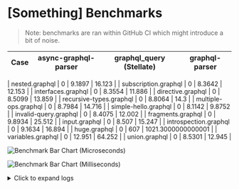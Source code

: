 # [Something] Benchmarks 

> Note: benchmarks are ran within GitHub CI which might introduce a bit of noise.

| Case | async-graphql-parser | graphql_query (Stellate) | graphql-parser |
|------|------ | ------ | ------|

| nested.graphql | 0 | 9.1897 | 16.123 |
| subscription.graphql | 0 | 8.3642 | 12.153 |
| interfaces.graphql | 0 | 8.3554 | 11.886 |
| directive.graphql | 0 | 8.5099 | 13.859 |
| recursive-types.graphql | 0 | 8.8064 | 14.3 |
| multiple-ops.graphql | 0 | 8.7984 | 14.716 |
| simple-hello.graphql | 0 | 8.1142 | 9.8752 |
| invalid-query.graphql | 0 | 8.4075 | 12.002 |
| fragments.graphql | 0 | 9.8934 | 25.512 |
| input.graphql | 0 | 8.507 | 15.247 |
| introspection.graphql | 0 | 9.1634 | 16.894 |
| huge.graphql | 0 | 607 | 1021.3000000000001 |
| variables.graphql | 0 | 12.951 | 64.252 |
| union.graphql | 0 | 8.5301 | 12.945 |


![Benchmark Bar Chart (Microseconds)](https://quickchart.io/chart?bkg=white&c=%7B%22data%22%3A%7B%22datasets%22%3A%5B%7B%22backgroundColor%22%3A%22rgba%28255%2C%2099%2C%20132%2C%200.6%29%22%2C%22data%22%3A%5B23.057%2C14.291%2C13.891%2C15.675%2C18.748%2C18.108%2C10.469%2C13.774%2C34.347%2C17.042%2C26.486%2C73.072%2C16.837%5D%2C%22label%22%3A%22asyync-graphql-parser%22%7D%2C%7B%22backgroundColor%22%3A%22rgba%2854%2C%20162%2C%20235%2C%200.6%29%22%2C%22data%22%3A%5B9.1897%2C8.3642%2C8.3554%2C8.5099%2C8.8064%2C8.7984%2C8.1142%2C8.4075%2C9.8934%2C8.507%2C9.1634%2C12.951%2C8.5301%5D%2C%22label%22%3A%22graphql_query%20%28Stellate%29%22%7D%2C%7B%22backgroundColor%22%3A%22rgba%2875%2C%20192%2C%20192%2C%200.6%29%22%2C%22data%22%3A%5B16.123%2C12.153%2C11.886%2C13.859%2C14.3%2C14.716%2C9.8752%2C12.002%2C25.512%2C15.247%2C16.894%2C64.252%2C12.945%5D%2C%22label%22%3A%22graphql-parser%22%7D%5D%2C%22labels%22%3A%5B%22nested.graphql%22%2C%22subscription.graphql%22%2C%22interfaces.graphql%22%2C%22directive.graphql%22%2C%22recursive-types.graphql%22%2C%22multiple-ops.graphql%22%2C%22simple-hello.graphql%22%2C%22invalid-query.graphql%22%2C%22fragments.graphql%22%2C%22input.graphql%22%2C%22introspection.graphql%22%2C%22variables.graphql%22%2C%22union.graphql%22%5D%7D%2C%22options%22%3A%7B%22scales%22%3A%7B%22yAxes%22%3A%5B%7B%22ticks%22%3A%7B%22beginAtZero%22%3Atrue%7D%7D%5D%7D%2C%22title%22%3A%7B%22display%22%3Atrue%2C%22text%22%3A%22Benchmark%20Performance%20%28Microseconds%29%22%7D%7D%2C%22type%22%3A%22bar%22%7D)

![Benchmark Bar Chart (Milliseconds)](https://quickchart.io/chart?bkg=white&c=%7B%22data%22%3A%7B%22datasets%22%3A%5B%7B%22backgroundColor%22%3A%22rgba%28255%2C%2099%2C%20132%2C%200.6%29%22%2C%22data%22%3A%5B7674.299999999999%5D%2C%22label%22%3A%22asyync-graphql-parser%22%7D%2C%7B%22backgroundColor%22%3A%22rgba%2854%2C%20162%2C%20235%2C%200.6%29%22%2C%22data%22%3A%5B607.0%5D%2C%22label%22%3A%22graphql_query%20%28Stellate%29%22%7D%2C%7B%22backgroundColor%22%3A%22rgba%2875%2C%20192%2C%20192%2C%200.6%29%22%2C%22data%22%3A%5B1021.3000000000001%5D%2C%22label%22%3A%22graphql-parser%22%7D%5D%2C%22labels%22%3A%5B%22huge.graphql%22%5D%7D%2C%22options%22%3A%7B%22scales%22%3A%7B%22yAxes%22%3A%5B%7B%22ticks%22%3A%7B%22beginAtZero%22%3Atrue%7D%7D%5D%7D%2C%22title%22%3A%7B%22display%22%3Atrue%2C%22text%22%3A%22Benchmark%20Performance%20%28Milliseconds%29%22%7D%7D%2C%22type%22%3A%22bar%22%7D)

<details><summary>Click to expand logs</summary>

Rust Benchmark Output:

```shell

running 0 tests

test result: ok. 0 passed; 0 failed; 0 ignored; 0 measured; 0 filtered out; finished in 0.00s

asyync-graphql-parser / interfaces.graphql
                        time:   [13.891 µs 14.038 µs 14.299 µs]
                        change: [-3.8389% -1.5315% +0.9169%] (p = 0.23 > 0.05)
                        No change in performance detected.
Found 8 outliers among 100 measurements (8.00%)
  4 (4.00%) high mild
  4 (4.00%) high severe

asyync-graphql-parser / huge.graphql
                        time:   [7.6743 ms 7.7003 ms 7.7294 ms]
                        change: [-47.897% -26.351% -3.1131%] (p = 0.10 > 0.05)
                        No change in performance detected.
Found 3 outliers among 100 measurements (3.00%)
  2 (2.00%) high mild
  1 (1.00%) high severe

asyync-graphql-parser / introspection.graphql
                        time:   [26.486 µs 26.696 µs 26.945 µs]
Found 8 outliers among 100 measurements (8.00%)
  4 (4.00%) high mild
  4 (4.00%) high severe

asyync-graphql-parser / union.graphql
                        time:   [16.837 µs 17.293 µs 17.889 µs]
Found 11 outliers among 100 measurements (11.00%)
  3 (3.00%) high mild
  8 (8.00%) high severe

asyync-graphql-parser / input.graphql
                        time:   [17.042 µs 17.592 µs 18.290 µs]
Found 12 outliers among 100 measurements (12.00%)
  6 (6.00%) high mild
  6 (6.00%) high severe

asyync-graphql-parser / nested.graphql
                        time:   [23.057 µs 23.318 µs 23.620 µs]
Found 11 outliers among 100 measurements (11.00%)
  1 (1.00%) low mild
  3 (3.00%) high mild
  7 (7.00%) high severe

asyync-graphql-parser / subscription.graphql
                        time:   [14.291 µs 14.357 µs 14.441 µs]
Found 6 outliers among 100 measurements (6.00%)
  4 (4.00%) high mild
  2 (2.00%) high severe

asyync-graphql-parser / directive.graphql
                        time:   [15.675 µs 15.747 µs 15.825 µs]
Found 9 outliers among 100 measurements (9.00%)
  3 (3.00%) high mild
  6 (6.00%) high severe

asyync-graphql-parser / fragments.graphql
                        time:   [34.347 µs 34.483 µs 34.631 µs]
Found 7 outliers among 100 measurements (7.00%)
  2 (2.00%) high mild
  5 (5.00%) high severe

asyync-graphql-parser / recursive-types.graphql
                        time:   [18.748 µs 18.827 µs 18.910 µs]
Found 7 outliers among 100 measurements (7.00%)
  6 (6.00%) high mild
  1 (1.00%) high severe

asyync-graphql-parser / simple-hello.graphql
                        time:   [10.469 µs 10.531 µs 10.606 µs]
Found 13 outliers among 100 measurements (13.00%)
  2 (2.00%) low mild
  3 (3.00%) high mild
  8 (8.00%) high severe

asyync-graphql-parser / multiple-ops.graphql
                        time:   [18.108 µs 18.207 µs 18.322 µs]
Found 10 outliers among 100 measurements (10.00%)
  6 (6.00%) high mild
  4 (4.00%) high severe

asyync-graphql-parser / variables.graphql
                        time:   [73.072 µs 73.288 µs 73.531 µs]
Found 4 outliers among 100 measurements (4.00%)
  2 (2.00%) high mild
  2 (2.00%) high severe

asyync-graphql-parser / invalid-query.graphql
                        time:   [13.774 µs 13.826 µs 13.888 µs]
Found 3 outliers among 100 measurements (3.00%)
  1 (1.00%) high mild
  2 (2.00%) high severe

graphql_query (Stellate) / interfaces.graphql
                        time:   [8.3554 µs 8.3973 µs 8.4470 µs]
                        change: [+0.1141% +0.6853% +1.2599%] (p = 0.02 < 0.05)
                        Change within noise threshold.
Found 7 outliers among 100 measurements (7.00%)
  6 (6.00%) high mild
  1 (1.00%) high severe

graphql_query (Stellate) / huge.graphql
                        time:   [607.00 µs 621.62 µs 636.40 µs]
                        change: [-3.3379% +1.8029% +6.9637%] (p = 0.51 > 0.05)
                        No change in performance detected.
Found 6 outliers among 100 measurements (6.00%)
  4 (4.00%) high mild
  2 (2.00%) high severe

graphql_query (Stellate) / introspection.graphql
                        time:   [9.1634 µs 9.2414 µs 9.3423 µs]
                        change: [-5.5906% -3.1307% -0.6615%] (p = 0.01 < 0.05)
                        Change within noise threshold.
Found 11 outliers among 100 measurements (11.00%)
  8 (8.00%) high mild
  3 (3.00%) high severe

graphql_query (Stellate) / union.graphql
                        time:   [8.5301 µs 8.6233 µs 8.7460 µs]
                        change: [-5.9144% -2.9463% -0.4328%] (p = 0.04 < 0.05)
                        Change within noise threshold.
Found 12 outliers among 100 measurements (12.00%)
  6 (6.00%) high mild
  6 (6.00%) high severe

graphql_query (Stellate) / input.graphql
                        time:   [8.5070 µs 8.5913 µs 8.6921 µs]
                        change: [-2.2073% -0.4314% +1.1293%] (p = 0.63 > 0.05)
                        No change in performance detected.
Found 4 outliers among 100 measurements (4.00%)
  4 (4.00%) high severe

graphql_query (Stellate) / nested.graphql
                        time:   [9.1897 µs 9.4091 µs 9.6834 µs]
                        change: [-4.7124% -1.0879% +2.0869%] (p = 0.57 > 0.05)
                        No change in performance detected.
Found 15 outliers among 100 measurements (15.00%)
  5 (5.00%) high mild
  10 (10.00%) high severe

graphql_query (Stellate) / subscription.graphql
                        time:   [8.3642 µs 8.4275 µs 8.5046 µs]
                        change: [-1.2485% -0.5123% +0.1926%] (p = 0.19 > 0.05)
                        No change in performance detected.
Found 7 outliers among 100 measurements (7.00%)
  1 (1.00%) high mild
  6 (6.00%) high severe

graphql_query (Stellate) / directive.graphql
                        time:   [8.5099 µs 8.5888 µs 8.6914 µs]
                        change: [-7.8936% -3.0864% +0.6367%] (p = 0.19 > 0.05)
                        No change in performance detected.
Found 11 outliers among 100 measurements (11.00%)
  2 (2.00%) low mild
  1 (1.00%) high mild
  8 (8.00%) high severe

graphql_query (Stellate) / fragments.graphql
                        time:   [9.8934 µs 10.021 µs 10.173 µs]
                        change: [-1.6221% +0.6841% +3.1826%] (p = 0.63 > 0.05)
                        No change in performance detected.
Found 13 outliers among 100 measurements (13.00%)
  5 (5.00%) high mild
  8 (8.00%) high severe

graphql_query (Stellate) / recursive-types.graphql
                        time:   [8.8064 µs 8.9187 µs 9.0519 µs]
                        change: [-0.7486% +0.8643% +2.9303%] (p = 0.44 > 0.05)
                        No change in performance detected.
Found 11 outliers among 100 measurements (11.00%)
  3 (3.00%) high mild
  8 (8.00%) high severe

graphql_query (Stellate) / simple-hello.graphql
                        time:   [8.1142 µs 8.2422 µs 8.4055 µs]
                        change: [+2.8061% +10.093% +20.465%] (p = 0.01 < 0.05)
                        Performance has regressed.
Found 15 outliers among 100 measurements (15.00%)
  4 (4.00%) high mild
  11 (11.00%) high severe

graphql_query (Stellate) / multiple-ops.graphql
                        time:   [8.7984 µs 9.1504 µs 9.8324 µs]
                        change: [-3.3047% +0.0782% +4.7082%] (p = 0.97 > 0.05)
                        No change in performance detected.
Found 9 outliers among 100 measurements (9.00%)
  4 (4.00%) high mild
  5 (5.00%) high severe

graphql_query (Stellate) / variables.graphql
                        time:   [12.951 µs 13.364 µs 13.903 µs]
                        change: [-11.978% -5.9666% +0.3049%] (p = 0.07 > 0.05)
                        No change in performance detected.
Found 17 outliers among 100 measurements (17.00%)
  2 (2.00%) low mild
  3 (3.00%) high mild
  12 (12.00%) high severe

graphql_query (Stellate) / invalid-query.graphql
                        time:   [8.4075 µs 8.5129 µs 8.6517 µs]
                        change: [+0.3836% +6.7560% +16.315%] (p = 0.14 > 0.05)
                        No change in performance detected.
Found 10 outliers among 100 measurements (10.00%)
  2 (2.00%) high mild
  8 (8.00%) high severe

graphql-parser / interfaces.graphql
                        time:   [11.886 µs 11.955 µs 12.037 µs]
                        change: [-0.9008% +0.2105% +1.0988%] (p = 0.71 > 0.05)
                        No change in performance detected.
Found 9 outliers among 100 measurements (9.00%)
  2 (2.00%) high mild
  7 (7.00%) high severe

graphql-parser / huge.graphql
                        time:   [1.0213 ms 1.0247 ms 1.0283 ms]
                        change: [+1.2226% +1.6815% +2.0853%] (p = 0.00 < 0.05)
                        Performance has regressed.
Found 3 outliers among 100 measurements (3.00%)
  2 (2.00%) high mild
  1 (1.00%) high severe

graphql-parser / introspection.graphql
                        time:   [16.894 µs 17.410 µs 18.341 µs]
                        change: [+4461749% +4542777% +4683249%] (p = 0.00 < 0.05)
                        Performance has regressed.
Found 8 outliers among 100 measurements (8.00%)
  2 (2.00%) high mild
  6 (6.00%) high severe

graphql-parser / union.graphql
                        time:   [12.945 µs 13.209 µs 13.553 µs]
                        change: [+3409106% +3444856% +3491676%] (p = 0.00 < 0.05)
                        Performance has regressed.
Found 12 outliers among 100 measurements (12.00%)
  4 (4.00%) high mild
  8 (8.00%) high severe

graphql-parser / input.graphql
                        time:   [15.247 µs 15.762 µs 16.424 µs]
                        change: [+4008017% +4106297% +4241054%] (p = 0.00 < 0.05)
                        Performance has regressed.
Found 14 outliers among 100 measurements (14.00%)
  2 (2.00%) high mild
  12 (12.00%) high severe

graphql-parser / nested.graphql
                        time:   [16.123 µs 16.308 µs 16.599 µs]
                        change: [+4232766% +4265797% +4305109%] (p = 0.00 < 0.05)
                        Performance has regressed.
Found 10 outliers among 100 measurements (10.00%)
  5 (5.00%) high mild
  5 (5.00%) high severe

graphql-parser / subscription.graphql
                        time:   [12.153 µs 12.233 µs 12.346 µs]
                        change: [+3209062% +3227428% +3249589%] (p = 0.00 < 0.05)
                        Performance has regressed.
Found 4 outliers among 100 measurements (4.00%)
  1 (1.00%) high mild
  3 (3.00%) high severe

graphql-parser / directive.graphql
                        time:   [13.859 µs 13.996 µs 14.182 µs]
                        change: [+3662923% +3707371% +3757337%] (p = 0.00 < 0.05)
                        Performance has regressed.
Found 7 outliers among 100 measurements (7.00%)
  1 (1.00%) high mild
  6 (6.00%) high severe

graphql-parser / fragments.graphql
                        time:   [25.512 µs 26.097 µs 26.827 µs]
                        change: [+6854436% +7024456% +7194105%] (p = 0.00 < 0.05)
                        Performance has regressed.
Found 14 outliers among 100 measurements (14.00%)
  1 (1.00%) high mild
  13 (13.00%) high severe

graphql-parser / recursive-types.graphql
                        time:   [14.300 µs 14.432 µs 14.603 µs]
                        change: [+3796220% +3829529% +3873168%] (p = 0.00 < 0.05)
                        Performance has regressed.
Found 7 outliers among 100 measurements (7.00%)
  2 (2.00%) high mild
  5 (5.00%) high severe

graphql-parser / simple-hello.graphql
                        time:   [9.8752 µs 10.019 µs 10.217 µs]
                        change: [+2595127% +2626645% +2667219%] (p = 0.00 < 0.05)
                        Performance has regressed.
Found 9 outliers among 100 measurements (9.00%)
  3 (3.00%) high mild
  6 (6.00%) high severe

graphql-parser / multiple-ops.graphql
                        time:   [14.716 µs 14.947 µs 15.271 µs]
                        change: [+3838579% +3956972% +4137664%] (p = 0.00 < 0.05)
                        Performance has regressed.
Found 8 outliers among 100 measurements (8.00%)
  1 (1.00%) high mild
  7 (7.00%) high severe

graphql-parser / variables.graphql
                        time:   [64.252 µs 65.676 µs 67.517 µs]
                        change: [+17017440% +17232704% +17457459%] (p = 0.00 < 0.05)
                        Performance has regressed.
Found 10 outliers among 100 measurements (10.00%)
  2 (2.00%) high mild
  8 (8.00%) high severe

graphql-parser / invalid-query.graphql
                        time:   [12.002 µs 12.179 µs 12.395 µs]
                        change: [+3171939% +3200489% +3241259%] (p = 0.00 < 0.05)
                        Performance has regressed.
Found 9 outliers among 100 measurements (9.00%)
  1 (1.00%) high mild
  8 (8.00%) high severe


```

</details>
